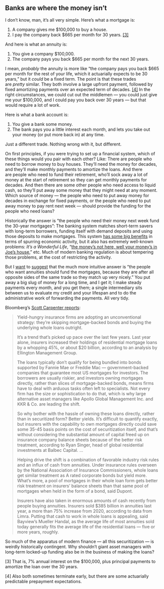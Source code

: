 
## Banks are where the money isn’t

I don’t know, man, it’s all very simple. Here’s what a mortgage is:

1. A company gives me $100,000 to buy a house.
2. I pay the company back $665 per month for 30 years. [[3]](imap://dave%40stucky%2Etech@mail.stucky.tech:993/fetch%3EUID%3E.INBOX%3E7174#footnote-3)

And here is what an annuity is:

1. You give a company $100,000.
2. The company pays you back $665 per month for the next 30 years.

I mean, _probably_ the annuity is more like “the company pays you back $665 per month for the rest of your life, which it actuarially expects to be 30 years,” but it _could_ be a fixed term. The point is that these trades are _pretty_ similar. They both involve a large upfront payment, followed by fixed amortizing payments over an expected term of decades. [[4]](imap://dave%40stucky%2Etech@mail.stucky.tech:993/fetch%3EUID%3E.INBOX%3E7174#footnote-4) In the right circumstances, we could cut out the middlemen — you could just give me your $100,000, and I could pay you back over 30 years — but that would require a lot of work.

Here is what a bank account is:

1. You give a bank some money.
2. The bank pays you a little interest each month, and lets you take out your money (or put more back in) at any time.

Just a different trade. Nothing wrong with it, but different.

On first principles, if you were trying to set up a financial system, which of these things would you pair with each other? Like: There are people who need to borrow money to buy houses. They’ll need the money for decades, and they’ll make monthly payments to amortize the loans. And there are people who need to fund their retirement, who’ll sock away a lot of money at the start of retirement so they can get monthly payments for decades. And then there are some other people who need access to liquid cash, so they’ll put away some money that they might need at any moment. Which source of money — the people who need to put away money for decades in exchange for fixed payments, or the people who need to put away money to pay rent next week — should provide the funding for the people who need loans?

Historically the answer is “the people who need their money next week fund the 30-year mortgages”: The banking system matches short-term savers with long-term borrowers, funding itself with demand deposits and using those deposits to make mortgages. This system [has some big benefits](https://link.mail.bloombergbusiness.com/click/36079366.223888/aHR0cHM6Ly93d3cuYmxvb21iZXJnLmNvbS9vcGluaW9uL2FydGljbGVzLzIwMjMtMDMtMTcvYmlnLWJhbmtzLXRydXN0LWZpcnN0LXJlcHVibGljLXdpdGgtdGhlaXItbW9uZXk_Y21waWQ9QkJEMDcxNjI0X01PTkVZU1RVRkYmdXRtX21lZGl1bT1lbWFpbCZ1dG1fc291cmNlPW5ld3NsZXR0ZXImdXRtX3Rlcm09MjQwNzE2JnV0bV9jYW1wYWlnbj1tb25leXN0dWZm/60e87ce39a995a4b1a2deb96B72c720f9) in terms of spurring economic activity, but it also has extremely well-known problems: _It’s a Wonderful Life_, “[the money’s not here, well your money’s in Joe’s house](https://link.mail.bloombergbusiness.com/click/36079366.223888/aHR0cHM6Ly93d3cueW91dHViZS5jb20vd2F0Y2g_dj1pUGtKSDZCVDdkTQ/60e87ce39a995a4b1a2deb96Bf0521134),” etc. Much of modern banking regulation is about tempering those problems, at the cost of restricting the activity.

But I [want](https://link.mail.bloombergbusiness.com/click/36079366.223888/aHR0cHM6Ly93d3cuYmxvb21iZXJnLmNvbS9vcGluaW9uL2FydGljbGVzLzIwMjMtMTEtMDIvdGhlLWJhbmtzLWFyZS13aGVyZS10aGUtbW9uZXktaXNuLXQ_Y21waWQ9QkJEMDcxNjI0X01PTkVZU1RVRkYmdXRtX21lZGl1bT1lbWFpbCZ1dG1fc291cmNlPW5ld3NsZXR0ZXImdXRtX3Rlcm09MjQwNzE2JnV0bV9jYW1wYWlnbj1tb25leXN0dWZm/60e87ce39a995a4b1a2deb96B88ed71f0) to [suggest](https://link.mail.bloombergbusiness.com/click/36079366.223888/aHR0cHM6Ly93d3cuYmxvb21iZXJnLmNvbS9vcGluaW9uL2FydGljbGVzLzIwMjQtMDUtMDEvYmFua3MtYXJlLXN0aWxsLXdoZXJlLXRoZS1tb25leS1pc24tdD9jbXBpZD1CQkQwNzE2MjRfTU9ORVlTVFVGRiZ1dG1fbWVkaXVtPWVtYWlsJnV0bV9zb3VyY2U9bmV3c2xldHRlciZ1dG1fdGVybT0yNDA3MTYmdXRtX2NhbXBhaWduPW1vbmV5c3R1ZmY/60e87ce39a995a4b1a2deb96Be913e437) that the much more intuitive answer is “the people who want annuities should fund the mortgages, because they are after all opposite sides of the same trade so they match up very nicely.” You put away a big slug of money for a long time, and I get it; I make steady payments every month, and you get them; a single intermediary sits between us to evaluate my credit and your lifespan and to do the administrative work of forwarding the payments. All very tidy.

Bloomberg’s [Scott Carpenter reports](https://link.mail.bloombergbusiness.com/click/36079366.223888/aHR0cHM6Ly93d3cuYmxvb21iZXJnLmNvbS9uZXdzL2FydGljbGVzLzIwMjQtMDctMTYvaW5zdXJlcnMtdGllZC10by1hcG9sbG8ta2tyLWJ1eS1tb3J0Z2FnZXMtb3V0cmlnaHQtaW4tbmV3LXR3aXN0P2NtcGlkPUJCRDA3MTYyNF9NT05FWVNUVUZGJnV0bV9tZWRpdW09ZW1haWwmdXRtX3NvdXJjZT1uZXdzbGV0dGVyJnV0bV90ZXJtPTI0MDcxNiZ1dG1fY2FtcGFpZ249bW9uZXlzdHVmZg/60e87ce39a995a4b1a2deb96B740f638d):

> Yield-hungry insurance firms are adopting an unconventional strategy: they’re skipping mortgage-backed bonds and buying the underlying whole loans outright.
> 
> It’s a trend that’s picked up pace over the last few years. Last year alone, insurers increased their holdings of residential mortgage loans by a whopping 45%, or about $20 billion, according to an analysis by Ellington Management Group.
> 
> The loans typically don’t qualify for being bundled into bonds supported by Fannie Mae or Freddie Mac — government-backed companies that guarantee most US mortgages for investors. The borrowers are usually riskier, and investors owning mortgages directly, rather than slices of mortgage-backed bonds, means firms have to deal with arduous tasks often left to specialists. Not every firm has the size or sophistication to do that, which is why large alternative asset managers like Apollo Global Management Inc. and KKR & Co. are leading the shift.
> 
> So why bother with the hassle of owning these loans directly, rather than in securitized form? Better yields. It’s difficult to quantify exactly, but insurers with the capability to own mortgages directly could save some 35-45 basis points on the cost of securitization itself, and that’s without considering the substantial amount of capital freed up on insurance company balance sheets because of the better risk treatment, according to Ryan Singer, head of global residential investments at Balbec Capital. …
> 
> Helping drive the shift is a combination of favorable industry risk rules and an influx of cash from annuities. Under insurance rules overseen by the National Association of Insurance Commissioners, whole loans get similar treatment as A rated corporate bonds but yield more. What’s more, a pool of mortgages in their whole loan form gets better risk treatment on insurers’ balance sheets than that same pool of mortgages when held in the form of a bond, said Dupont. 
> 
> Insurers have also taken in enormous amounts of cash recently from people buying annuities. Insurers sold $385 billion in annuities last year, a more than 75% increase from 2020, according to data from Limra. Putting that cash to work in whole loans is appealing, said Bayview’s Mueller Handal, as the average life of most annuities sold today generally fits the average life of the residential loans — five or more years, roughly. 

So much of the apparatus of modern finance — all this securitization — is weirdly historically contingent. Why shouldn’t giant asset managers with long-term locked-up funding also be in the business of making the loans?



[3] That is, 7% annual interest on the $100,000, plus principal payments to amortize the loan over the 30 years.

[4] Also both sometimes terminate early, but there are some actuarially predictable prepayment expectations.

